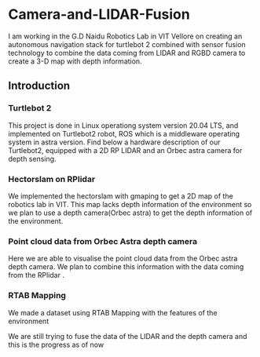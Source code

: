 # Camera-and-LIDAR-Fusion
I am working in the G.D Naidu Robotics Lab in VIT Vellore on creating an autonomous navigation stack for turtlebot 2 combined with sensor fusion technology to combine the data coming from LIDAR and RGBD camera to create a 3-D map with depth information.

## Introduction

### Turtlebot 2

This project is done in Linux operationg system version 20.04 LTS, and implemented on Turtlebot2 robot, ROS which is a middleware operating system in astra version. Find below a hardware description of our Turtlebot2, equipped with a 2D RP LIDAR and an Orbec astra camera for depth sensing.

### Hectorslam on RPlidar

We implemented the hectorslam with gmaping to get a 2D map of the robotics lab in VIT. This map lacks depth information of the environment so we plan to use a depth camera(Orbec astra) to get the depth information of the environment.

### Point cloud data from Orbec Astra depth camera

Here we are able to visualise the point cloud data from the Orbec astra depth camera. We plan to combine this information with the data coming from the RPlidar .

### RTAB Mapping

We made a dataset using RTAB Mapping with the features of the environment

We are still trying to fuse the data of the LIDAR and the depth camera and this is the progress as of now
